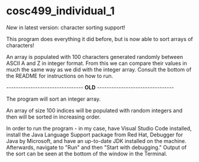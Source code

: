 # cosc499_individual_1

_New_ in latest version: character sorting support!

This program does everything it did before, but is now able to sort
arrays of characters!

An array is populated with 100 characters generated randomly between
ASCII A and Z in integer format. From this we can compare their values
in much the same way as we did with the integer array. Consult the
bottom of the README for instructions on how to run.

-------------------------------- **OLD** --------------------------------

The program will sort an integer array.

An array of size 100 indices will be populated with random integers
and then will be sorted in increasing order.

In order to run the program - in my case, have Visual Studio Code installed,
install the Java Language Support package from Red Hat, Debugger for Java by
Microsoft, and have an up-to-date JDK installed on the machine. Afterwards, 
navigate to "Run" and then "Start with debugging." Output of the sort can be
seen at the bottom of the window in the Terminal.